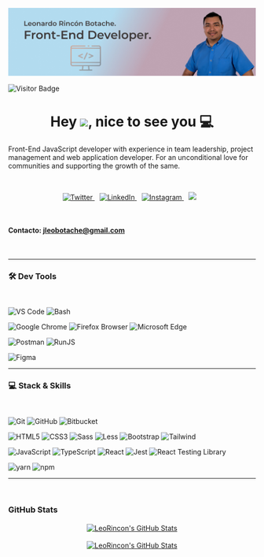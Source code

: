 ![GitHub Header LeoRincon](https://raw.githubusercontent.com/LeoRincon/LeoRincon/main/assets/leonardo.jpg)

![Visitor Badge](https://visitor-badge.laobi.icu/badge?page_id=LeoRincon.LeoRincon)

<h1 align="center">Hey
<img src="https://raw.githubusercontent.com/jcmexdev/jcmexdev/main/assets/hi.gif" width="25">, nice to see you 💻</h1>
<p>Front-End JavaScript developer with experience in team leadership, project management and web application developer. For an unconditional love for communities and supporting the growth of the same.
</p>
<br/>
<p align="center"  >
  <a href="https://twitter.com/LeoBotache7" target="_blank" style="margin-right:10px">
    <img src="https://img.shields.io/badge/twitter-%231DA1F2.svg?&style=for-the-badge&logo=twitter&logoColor=white&color=071A2C" alt="Twitter"/>
  </a>
  <a href="https://www.linkedin.com/in/leo-rincon/" target="_blank"
  style="margin-right:10px">
    <img src="https://img.shields.io/badge/linkedin-%230077B5.svg?&style=for-the-badge&logo=linkedin&logoColor=white&color=071A2C" alt="LinkedIn"/>
  </a>
  <a href="https://www.instagram.com/leobotache7/" target="_blank"
  style="margin-right:10px">
    <img src="https://img.shields.io/badge/instagram-%23E4405F.svg?&style=for-the-badge&logo=instagram&logoColor=white&color=071A2C" alt="Instagram"/>
  </a>
  <a href="https://platzi.com/@jleobotache/" style="margin-right:10px"><img src="https://img.shields.io/badge/Platzi-98CA3F.svg?&style=for-the-badge&logo=platzi&logoColor=white" />
  </a>
</p>
<br/>
<h4><strong>Contacto:</strong> <a href="mailto:jleobotache@gmail.com">jleobotache@gmail.com</a></h4>
<br/>

---

<h3>🛠 Dev Tools</h3>
<br/>

![VS Code](https://img.shields.io/badge/IDE-VSCode-292e33?style=flat-square&logo=Visual-studio-code&logoColor=fff)
![Bash](https://img.shields.io/badge/_-Bash-292e33?style=flat-square&logo=gnu-bash&logoColor=fff)

![Google Chrome](https://img.shields.io/badge/_-GoogleChrome-292e33?style=flat-square&logo=Google-Chrome&logoColor=fff)
![Firefox Browser](https://img.shields.io/badge/_-Firefox-292e33?style=flat-square&logo=firefox-browser&logoColor=fff)
![Microsoft Edge](https://img.shields.io/badge/_-MicrosoftEdge-292e33?style=flat-square&logo=microsoftedge&logoColor=fff)

![Postman](https://img.shields.io/badge/_-Postman-292e33?style=flat-square&logo=postman&logoColor=fff)
![RunJS](https://img.shields.io/badge/_-RunJS-292e33?style=flat-square&logo=javascript&logoColor=fff)

![Figma](https://img.shields.io/badge/_-Figma-292e33?style=flat-square&logo=figma&logoColor=fff)

---

<h3>💻 Stack & Skills</h3>
<br/>

![Git](https://img.shields.io/badge/_-Git-292e33?style=flat-square&logo=git&logoColor=fff)
![GitHub](https://img.shields.io/badge/_-GitHub-292e33?style=flat-square&logo=github)
![Bitbucket](https://img.shields.io/badge/_-Bitbucket-292e33?style=flat-square&logo=bitbucket)

![HTML5](https://img.shields.io/badge/_-HTML5-292e33?style=flat-square&logo=html5&logoColor=white)
![CSS3](https://img.shields.io/badge/_-CSS3-292e33?style=flat-square&logo=css3)
![Sass](https://img.shields.io/badge/_-Sass-292e33?style=flat-square&logo=sass&logoColor=white)
![Less](https://img.shields.io/badge/_-Less-292e33?style=flat-square&logo=less&logoColor=white)
![Bootstrap](https://img.shields.io/badge/_-Bootstrap-292e33?style=flat-square&logo=bootstrap)
![Tailwind](https://img.shields.io/badge/_-Tailwind-292e33?style=flat-square&logo=tailwind-css)

![JavaScript](https://img.shields.io/badge/_-JavaScript-292e33?style=flat-square&logo=javascript&logoColor=fff)
![TypeScript](https://img.shields.io/badge/_-TypeScript-292e33?style=flat-square&logo=typescript&logoColor=fff)
![React](https://img.shields.io/badge/_-React-292e33?style=flat-square&logo=React&logoColor=fff)
![Jest](https://img.shields.io/badge/_-Jest-292e33?style=flat-square&logo=Jest&logoColor=fff)
![React Testing Library](https://img.shields.io/badge/_-React_Testing_Library-292e33?style=flat-square&logo=testing-library&logoColor=fff)

![yarn](https://img.shields.io/badge/_-yarn-292e33?style=flat-square&logo=yarn&logoColor=fff)
![npm](https://img.shields.io/badge/_-npm-292e33?style=flat-square&logo=npm&logoColor=fff)

---

<br/>
<h3>GitHub Stats</h3>
<div align="center">
<a href="https://github.com/LeoRincon">
  <img align="center" src="https://github-readme-stats.vercel.app/api/top-langs/?username=LeoRincon&theme=dracula&count_private=true&hide=css,blade" alt="LeoRincon's GitHub Stats" />
</a>
<br/>
<br/>
<a href="https://github.com/LeoRincon">
  <img align="center" src="https://github-readme-stats.vercel.app/api?username=LeoRincon&count_private=true&show_icons=true&line_height=27&theme=dracula" alt="LeoRincon's GitHub Stats"/>
</a>
</div>

